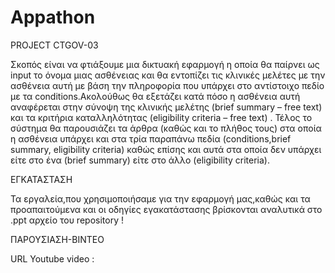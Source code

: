 # Appathon

PROJECT CTGOV-03

Σκοπός είναι να φτιάξουμε μια δικτυακή εφαρμογή η οποία θα παίρνει ως input το όνομα μιας ασθένειας και θα εντοπίζει τις κλινικές μελέτες με την ασθένεια αυτή με βάση την πληροφορία που υπάρχει στο αντίστοιχο πεδίο με τα conditions.Ακολούθως θα εξετάζει κατά πόσο η ασθένεια αυτή αναφέρεται στην σύνοψη της κλινικής μελέτης (brief summary – free text) και τα κριτήρια
καταλληλότητας (eligibility criteria – free text) . Τέλος το σύστημα θα παρουσιάζει τα άρθρα (καθώς και το πλήθος τους) στα οποία η ασθένεια υπάρχει και στα τρία παραπάνω πεδία (conditions,brief summary, eligibility criteria) καθώς επίσης και αυτά στα οποία δεν υπάρχει είτε στο ένα (brief summary) είτε στο άλλο (eligibility criteria).

ΕΓΚΑΤΑΣΤΑΣΗ 

Τα εργαλεία,που χρησιμοποιήσαμε για την εφαρμογή μας,καθώς και τα προαπαιτούμενα και οι οδηγίες εγακατάστασης βρίσκονται αναλυτικά στο .ppt αρχείο του repository !

ΠΑΡΟΥΣΙΑΣΗ-ΒΙΝΤΕΟ

URL Youtube video : 
